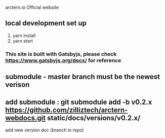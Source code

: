 
arctern.io Official website 

## local development set up

1. yarn install
2. yarn start

### This site is built with Gatsbyjs, please check https://www.gatsbyjs.org/docs/ for reference

## submodule - master branch must be the newest verison
## add submodule : git submodule add -b v0.2.x https://github.com/zilliztech/arctern-webdocs.git static/docs/versions/v0.2.x/

add new version doc (branch in repo)

